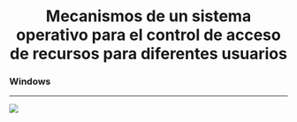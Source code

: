 <h1 align=center>Mecanismos de un sistema operativo para el control de acceso de recursos para diferentes usuarios </h1>


<h3>Windows</h3>
<hr>


<img src="imagen.png">